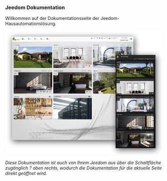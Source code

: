 ### Jeedom Dokumentation

Willkommen auf der Dokumentationsseite der Jeedom-Hausautomationslösung.

![Présentation](../img/img_home.png)

*Diese Dokumentation ist auch von Ihrem Jeedom aus über die Schaltfläche zugänglich ? oben rechts, wodurch die Dokumentation für die aktuelle Seite direkt geöffnet wird.*